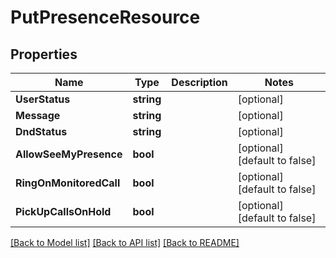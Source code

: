 # PutPresenceResource

## Properties
Name | Type | Description | Notes
------------ | ------------- | ------------- | -------------
**UserStatus** | **string** |  | [optional] 
**Message** | **string** |  | [optional] 
**DndStatus** | **string** |  | [optional] 
**AllowSeeMyPresence** | **bool** |  | [optional] [default to false]
**RingOnMonitoredCall** | **bool** |  | [optional] [default to false]
**PickUpCallsOnHold** | **bool** |  | [optional] [default to false]

[[Back to Model list]](../README.md#documentation-for-models) [[Back to API list]](../README.md#documentation-for-api-endpoints) [[Back to README]](../README.md)



